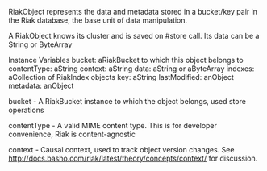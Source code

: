 RiakObject represents the data and metadata stored in a bucket/key pair in the Riak database, the base unit of data manipulation.

A RiakObject knows its cluster and is saved on #store call.
Its data can be a String or ByteArray

Instance Variables
	bucket: aRiakBucket to which this object belongs to
	contentType: aString
	context: aString
	data: aString or aByteArray
	indexes: aCollection of RiakIndex objects
	key: aString
	lastModified: anObject 
	metadata: anObject
	
bucket
	- A RiakBucket instance to which the object belongs, used store operations
	
contentType 
	- A valid MIME content type. This is for developer convenience, Riak is content-agnostic
	
context
	- Causal context, used to track object version changes. See 
	  http://docs.basho.com/riak/latest/theory/concepts/context/ for discussion.